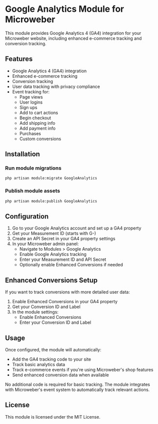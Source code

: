 # Google Analytics Module for Microweber

This module provides Google Analytics 4 (GA4) integration for your Microweber website, including enhanced e-commerce tracking and conversion tracking.

## Features

- Google Analytics 4 (GA4) integration
- Enhanced e-commerce tracking
- Conversion tracking
- User data tracking with privacy compliance
- Event tracking for:
  - Page views
  - User logins
  - Sign ups
  - Add to cart actions
  - Begin checkout
  - Add shipping info
  - Add payment info
  - Purchases
  - Custom conversions

## Installation

### Run module migrations
```sh
php artisan module:migrate GoogleAnalytics
```

### Publish module assets
```sh
php artisan module:publish GoogleAnalytics
```

## Configuration

1. Go to your Google Analytics account and set up a GA4 property
2. Get your Measurement ID (starts with G-)
3. Create an API Secret in your GA4 property settings
4. In your Microweber admin panel:
   - Navigate to Modules > Google Analytics
   - Enable Google Analytics tracking
   - Enter your Measurement ID and API Secret
   - Optionally enable Enhanced Conversions if needed

## Enhanced Conversions Setup

If you want to track conversions with more detailed user data:

1. Enable Enhanced Conversions in your GA4 property
2. Get your Conversion ID and Label
3. In the module settings:
   - Enable Enhanced Conversions
   - Enter your Conversion ID and Label

## Usage

Once configured, the module will automatically:

- Add the GA4 tracking code to your site
- Track basic analytics data
- Track e-commerce events if you're using Microweber's shop features
- Send enhanced conversion data when available

No additional code is required for basic tracking. The module integrates with Microweber's event system to automatically track relevant actions.

## License

This module is licensed under the MIT License.
